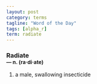 ```yaml
---
layout: post
category: terms
tagline: "Word of the Day"
tags: [alpha_r]
term: radiate
---
```


<h3>Radiate<br/> <small>&mdash; n. (ra<span>&middot;</span>di<span>&middot;</span>ate)</small></h3>
<p><ol><li>a male, swallowing insecticide</li>
</ol></p>
